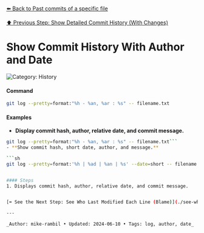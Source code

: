 [⬅️ Back to Past commits of a specific file](./past-commits-of-a-specific-file.md)

[⬆️ Previous Step: Show Detailed Commit History (With Changes)](./show-detailed-commit-history-with-changes.md)

# Show Commit History With Author and Date


![Category: History](https://img.shields.io/badge/Category-History-blue)

#### Command
```sh
git log --pretty=format:"%h - %an, %ar : %s" -- filename.txt
```

#### Examples
- **Display commit hash, author, relative date, and commit message.**

```sh
git log --pretty=format:"%h - %an, %ar : %s" -- filename.txt```
- **Show commit hash, short date, author, and message.**

```sh
git log --pretty=format:'%h | %ad | %an | %s' --date=short -- filename.txt```


#### Steps
1. Displays commit hash, author, relative date, and commit message.


[➡️ See the Next Step: See Who Last Modified Each Line (Blame)](./see-who-last-modified-each-line-blame.md)

---

_Author: mike-rambil • Updated: 2024-06-10 • Tags: log, author, date_
